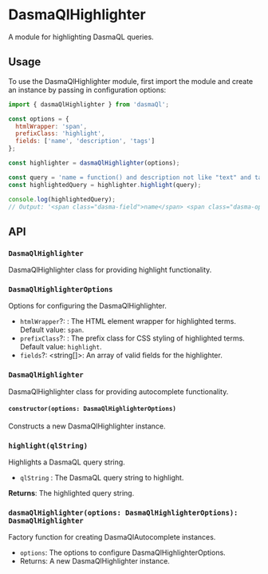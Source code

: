 # DasmaQlHighlighter

A module for highlighting DasmaQL queries.

## Usage

To use the DasmaQlHighlighter module, first import the module and create an instance by passing in configuration options:

```javascript
import { dasmaQlHighlighter } from 'dasmaQl';

const options = {
  htmlWrapper: 'span',
  prefixClass: 'highlight',
  fields: ['name', 'description', 'tags']
};

const highlighter = dasmaQlHighlighter(options);

const query = 'name = function() and description not like "text" and tags not between (1,22.2) order by name, tags';
const highlightedQuery = highlighter.highlight(query);

console.log(highlightedQuery);
// Output: '<span class="dasma-field">name</span> <span class="dasma-operator">=</span> <span class="dasma-function">function()</span> <span class="dasma-misc">and</span> <span class="dasma-field">description</span> <span class="dasma-operator">not like</span> <span class="dasma-string">text</span> <span class="dasma-field">and</span> <span class="dasma-field">tags</span> <span class="dasma-operator">not between</span> (<span class="dasma-number">1</span>,<span class="dasma-number">22.2</span>) <span class="dasma-misc">order by</span> <span class="dasma-field">name</span>, <span class="dasma-field">description</span>'
```

## API
### `DasmaQlHighlighter`

DasmaQlHighlighter class for providing highlight functionality.

### `DasmaQlHighlighterOptions`

Options for configuring the DasmaQlHighlighter.

- `htmlWrapper`?: <string>: The HTML element wrapper for highlighted terms. Default value: `span`.
- `prefixClass`?: <string>: The prefix class for CSS styling of highlighted terms. Default value: `highlight`.
- `fields`?: <string[]>: An array of valid fields for the highlighter.

### `DasmaQlHighlighter`

DasmaQlHighlighter class for providing autocomplete functionality.
#### `constructor(options: DasmaQlHighlighterOptions)`

Constructs a new DasmaQlHighlighter instance.

### `highlight(qlString)`

Highlights a DasmaQL query string.

- `qlString` <string>: The DasmaQL query string to highlight.

**Returns**: The highlighted query string.

### `dasmaQlHighlighter(options: DasmaQlHighlighterOptions): DasmaQlHighlighter`

Factory function for creating DasmaQlAutocomplete instances.

- `options`: The options to configure DasmaQlHighlighterOptions.
- Returns: A new DasmaQlHighlighter instance.